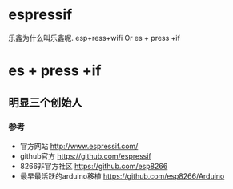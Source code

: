 # espressif

乐鑫为什么叫乐鑫呢.  esp+ress+wifi  Or  es + press +if


# es + press +if


## 明显三个创始人

### 参考

- 官方网站 http://www.espressif.com/
- github官方 https://github.com/espressif
- 8266非官方社区 https://github.com/esp8266
- 最早最活跃的arduino移植 https://github.com/esp8266/Arduino
